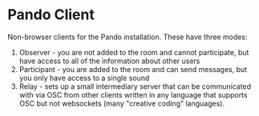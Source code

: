 Pando Client
============

Non-browser clients for the Pando installation.
These have three modes:
1. Observer - you are not added to the room and cannot participate, but have access to all of the
              information about other users
2. Participant - you are added to the room and can send messages, but you only have access to a single sound
3. Relay - sets up a small intermediary server that can be communicated with via OSC from other clients written
           in any language that supports OSC but not websockets (many "creative coding" languages).
           